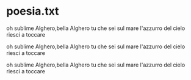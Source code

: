 # poesia.txt
oh sublime Alghero,bella Alghero
tu che sei sul mare 
l'azzurro del cielo 
riesci a toccare 

oh sublime Alghero,bella Alghero
tu che sei sul mare 
l'azzurro del cielo 
riesci a toccare 

oh sublime Alghero,bella Alghero
tu che sei sul mare 
l'azzurro del cielo 
riesci a toccare
